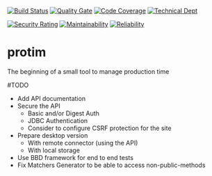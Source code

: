 [![Build Status](https://travis-ci.org/marmer/protim.svg)](https://travis-ci.org/marmer/protim)
[![Quality Gate](https://sonarcloud.io/api/project_badges/measure?project=io.github.marmer.protim%3Aprotim&metric=alert_status)](https://sonarcloud.io/dashboard?id=io.github.marmer.protim%3Aprotim)
[![Code Coverage](https://sonarcloud.io/api/project_badges/measure?project=io.github.marmer.protim%3Aprotim&metric=coverage)](https://sonarcloud.io/component_measures?id=io.github.marmer.protim%3Aprotim&metric=Coverage)
[![Technical Dept](https://sonarcloud.io/api/project_badges/measure?project=io.github.marmer.protim%3Aprotim&metric=sqale_index)](https://sonarcloud.io/project/issues?facetMode=effort&id=io.github.marmer.protim%3Aprotim&resolved=false&types=CODE_SMELL)

[![Security Rating](https://sonarcloud.io/api/project_badges/measure?project=io.github.marmer.protim%3Aprotim&metric=security_rating)](https://sonarcloud.io/component_measures?id=io.github.marmer.protim%3Aprotim&metric=Security)
[![Maintainability](https://sonarcloud.io/api/project_badges/measure?project=io.github.marmer.protim%3Aprotim&metric=sqale_rating)](https://sonarcloud.io/component_measures?id=io.github.marmer.protim%3Aprotim&metric=Maintainability)
[![Reliability](https://sonarcloud.io/api/project_badges/measure?project=io.github.marmer.protim%3Aprotim&metric=reliability_rating)](https://sonarcloud.io/component_measures?id=io.github.marmer.protim%3Aprotim&metric=Reliability)

# protim
The beginning of a small tool to manage production time


#TODO
* Add API documentation
* Secure the API
    * Basic and/or Digest Auth
    * JDBC Authentication
    * Consider to configure CSRF protection for the site
* Prepare desktop version
  * With remote connector (using the API)
  * With local storage
* Use BBD framework for end to end tests
* Fix Matchers Generator to be able to access non-public-methods